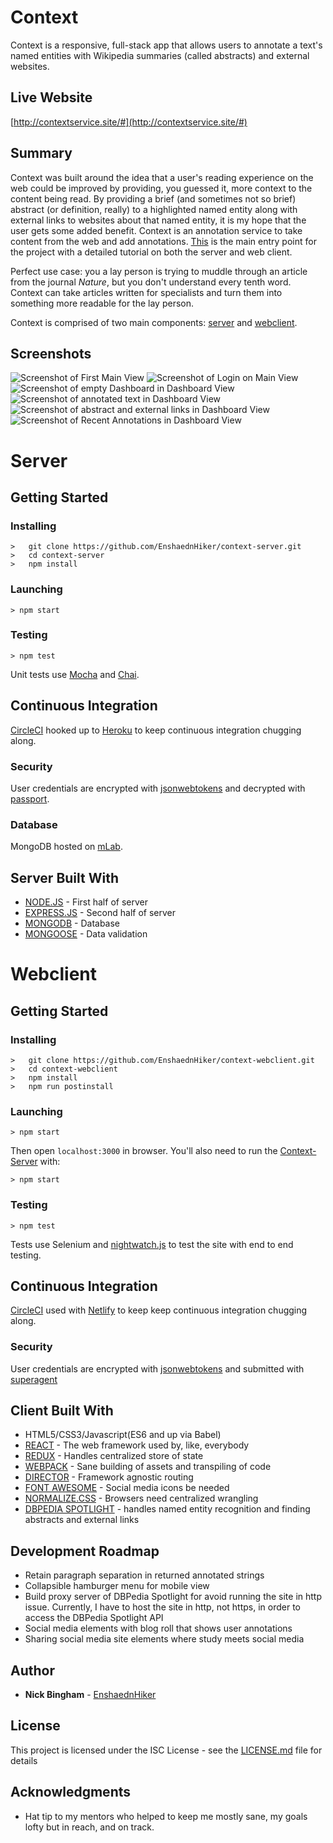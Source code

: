 # Context

Context is a responsive, full-stack app that allows users to annotate a text's named entities with Wikipedia summaries (called abstracts) and external websites.

## Live Website

[http://contextservice.site/#](http://contextservice.site/#)

## Summary

Context was built around the idea that a user's reading experience on the web could be improved by providing, you guessed it, more context to the content being read.  By providing a brief (and sometimes not so brief) abstract (or definition, really) to a highlighted named entity along with external links to websites about that named entity, it is my hope that the user gets some added benefit. Context is an annotation service to take content from the web and add annotations. [This](https://github.com/EnshaednHiker/context) is the main entry point for the project with a detailed tutorial on both the server and web client.

Perfect use case: you a lay person is trying to muddle through an article from the journal *Nature*, but you don't understand every tenth word. Context can take articles written for specialists and turn them into something more readable for the lay person.

Context is comprised of two main components: [server](https://github.com/EnshaednHiker/context-server) and [webclient](https://github.com/EnshaednHiker/context-webclient).

## Screenshots

![Screenshot of First Main View](docs/screenshot1.png "Screenshot of First Main View")
![Screenshot of Login on Main View](docs/screenshot2.png "Screenshot of Login on Main View")
![Screenshot of empty Dashboard in Dashboard View](docs/screenshot3.png "Screenshot of empty Dashboard in Dashboard View")
![Screenshot of annotated text in Dashboard View](docs/screenshot4.png "Screenshot of annotated text in Dashboard View")
![Screenshot of abstract and external links in Dashboard View](docs/screenshot5.png "Screenshot of abstract and external links in Dashboard View")
![Screenshot of Recent Annotations in Dashboard View](docs/screenshot6.png "Screenshot of Recent Annotations in Dashboard View")

# Server

## Getting Started

### Installing

```
>   git clone https://github.com/EnshaednHiker/context-server.git
>   cd context-server
>   npm install
```

### Launching

```
> npm start
```

### Testing

```
> npm test
```
Unit tests use [Mocha](https://mochajs.org/) and [Chai](http://chaijs.com/).

## Continuous Integration 

[CircleCI](https://circleci.com/) hooked up to [Heroku](https://www.heroku.com/) to keep continuous integration chugging along.

### Security

User credentials are encrypted with [jsonwebtokens](https://github.com/auth0/node-jsonwebtoken) and decrypted with [passport](http://www.passportjs.org/).

### Database

MongoDB hosted on [mLab](http://docs.mlab.com/).

## Server Built With

* [NODE.JS](https://nodejs.org/en/docs/) - First half of server
* [EXPRESS.JS](https://redux.js.org/) - Second half of server
* [MONGODB](https://docs.mongodb.com/) - Database
* [MONGOOSE](http://mongoosejs.com/docs/guide.html) - Data validation

# Webclient

## Getting Started

### Installing

```
>   git clone https://github.com/EnshaednHiker/context-webclient.git
>   cd context-webclient
>   npm install
>   npm run postinstall
```

### Launching

```
> npm start
```

Then open `localhost:3000` in browser. You'll also need to run the [Context-Server](https://github.com/EnshaednHiker/context-server) with:

```
> npm start
```

### Testing

```
> npm test
```
Tests use Selenium and [nightwatch.js](http://nightwatchjs.org/) to test the site with end to end testing.

## Continuous Integration 

[CircleCI](https://circleci.com/) used with [Netlify](https://www.netlify.com/docs/) to keep keep continuous integration chugging along.

### Security

User credentials are encrypted with [jsonwebtokens](https://github.com/auth0/node-jsonwebtoken) and submitted with [superagent](https://github.com/visionmedia/superagent)

## Client Built With

* HTML5/CSS3/Javascript(ES6 and up via Babel)
* [REACT](https://reactjs.org/docs/hello-world.html) - The web framework used by, like, everybody
* [REDUX](https://redux.js.org/) - Handles centralized store of state
* [WEBPACK](https://webpack.js.org/guides/getting-started/) - Sane building of assets and transpiling of code
* [DIRECTOR](https://github.com/flatiron/director) - Framework agnostic routing
* [FONT AWESOME](http://fontawesome.io/) - Social media icons be needed
* [NORMALIZE.CSS](https://necolas.github.io/normalize.css/) - Browsers need centralized wrangling
* [DBPEDIA SPOTLIGHT](http://www.dbpedia-spotlight.org/) - handles named entity recognition and finding abstracts and external links

## Development Roadmap

* Retain paragraph separation in returned annotated strings
* Collapsible hamburger menu for mobile view
* Build proxy server of DBPedia Spotlight for avoid running the site in http issue. Currently, I have to host the site in http, not https, in order to access the DBPedia Spotlight API
* Social media elements with blog roll that shows user annotations
* Sharing social media site elements where study meets social media

## Author

* **Nick Bingham** - [EnshaednHiker](https://github.com/EnshaednHiker)

## License

This project is licensed under the ISC License - see the [LICENSE.md](LICENSE.md) file for details

## Acknowledgments

* Hat tip to my mentors who helped to keep me mostly sane, my goals lofty but in reach, and on track.